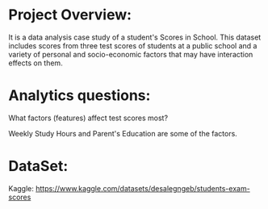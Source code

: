 # Project Overview:

It is a data analysis case study of a student's Scores in School.
This dataset includes scores from three test scores of students at a public school and a variety of personal and socio-economic factors that may have interaction effects on them.

# Analytics questions:

What factors (features) affect test scores most?

Weekly Study Hours and Parent's Education are some of the factors.

# DataSet:

Kaggle: https://www.kaggle.com/datasets/desalegngeb/students-exam-scores
